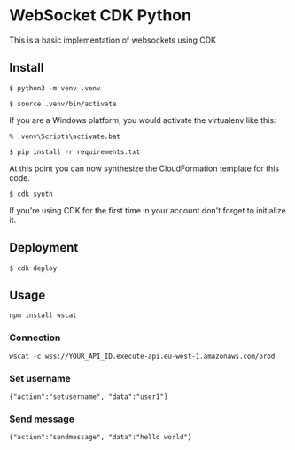 
# WebSocket CDK Python

This is a basic implementation of websockets using CDK

## Install

```
$ python3 -m venv .venv
```

```
$ source .venv/bin/activate
```

If you are a Windows platform, you would activate the virtualenv like this:

```
% .venv\Scripts\activate.bat
```

```
$ pip install -r requirements.txt
```

At this point you can now synthesize the CloudFormation template for this code.

```
$ cdk synth
```

If you're using CDK for the first time in your account don't forget to initialize it.

## Deployment

```
$ cdk deploy
```

## Usage

```
npm install wscat
```

### Connection

```
wscat -c wss://YOUR_API_ID.execute-api.eu-west-1.amazonaws.com/prod
```

### Set username

```
{"action":"setusername", "data":"user1"}
```

### Send message
```
{"action":"sendmessage", "data":"hello world"}
```